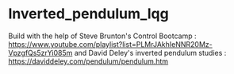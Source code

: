 # Inverted_pendulum_lqg

Build with the help of Steve Brunton's Control Bootcamp :
https://www.youtube.com/playlist?list=PLMrJAkhIeNNR20Mz-VpzgfQs5zrYi085m
and David Deley's inverted pendulum studies :
https://daviddeley.com/pendulum/pendulum.htm